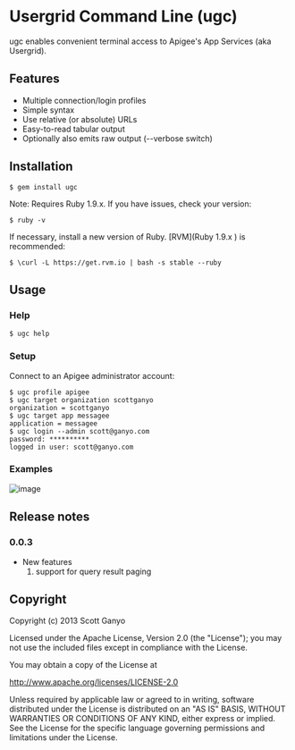 # Usergrid Command Line (ugc)

ugc enables convenient terminal access to Apigee's App Services (aka Usergrid).

## Features

* Multiple connection/login profiles
* Simple syntax
* Use relative (or absolute) URLs
* Easy-to-read tabular output
* Optionally also emits raw output (--verbose switch)

## Installation

    $ gem install ugc
    
Note: Requires Ruby 1.9.x. If you have issues, check your version:

	$ ruby -v
	
If necessary, install a new version of Ruby. [RVM](Ruby 1.9.x
) is recommended:

	$ \curl -L https://get.rvm.io | bash -s stable --ruby

## Usage

### Help

    $ ugc help

### Setup

Connect to an Apigee administrator account:

	$ ugc profile apigee
	$ ugc target organization scottganyo
	organization = scottganyo
	$ ugc target app messagee
	application = messagee
	$ ugc login --admin scott@ganyo.com
	password: **********
	logged in user: scott@ganyo.com
	

### Examples

![image](https://github.com/scottganyo/ugc/raw/master/examples.jpeg)

## Release notes

### 0.0.3
* New features
  1. support for query result paging


## Copyright
Copyright (c) 2013 Scott Ganyo

Licensed under the Apache License, Version 2.0 (the "License");
you may not use the included files except in compliance with the License.

You may obtain a copy of the License at

  <http://www.apache.org/licenses/LICENSE-2.0>

Unless required by applicable law or agreed to in writing, software distributed under
the License is distributed on an "AS IS" BASIS, WITHOUT WARRANTIES OR CONDITIONS OF ANY KIND,
either express or implied. See the License for the specific language governing permissions and
limitations under the License.
